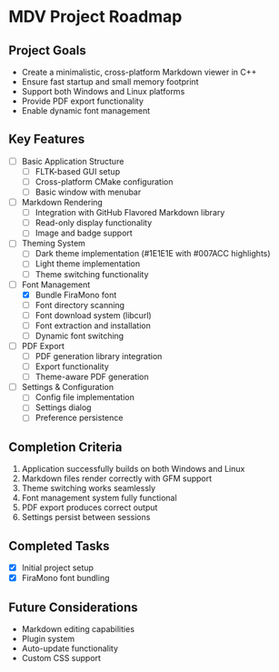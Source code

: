 # MDV Project Roadmap

## Project Goals
- Create a minimalistic, cross-platform Markdown viewer in C++
- Ensure fast startup and small memory footprint
- Support both Windows and Linux platforms
- Provide PDF export functionality
- Enable dynamic font management

## Key Features
- [ ] Basic Application Structure
  - [ ] FLTK-based GUI setup
  - [ ] Cross-platform CMake configuration
  - [ ] Basic window with menubar

- [ ] Markdown Rendering
  - [ ] Integration with GitHub Flavored Markdown library
  - [ ] Read-only display functionality
  - [ ] Image and badge support

- [ ] Theming System
  - [ ] Dark theme implementation (#1E1E1E with #007ACC highlights)
  - [ ] Light theme implementation
  - [ ] Theme switching functionality

- [ ] Font Management
  - [x] Bundle FiraMono font
  - [ ] Font directory scanning
  - [ ] Font download system (libcurl)
  - [ ] Font extraction and installation
  - [ ] Dynamic font switching

- [ ] PDF Export
  - [ ] PDF generation library integration
  - [ ] Export functionality
  - [ ] Theme-aware PDF generation

- [ ] Settings & Configuration
  - [ ] Config file implementation
  - [ ] Settings dialog
  - [ ] Preference persistence

## Completion Criteria
1. Application successfully builds on both Windows and Linux
2. Markdown files render correctly with GFM support
3. Theme switching works seamlessly
4. Font management system fully functional
5. PDF export produces correct output
6. Settings persist between sessions

## Completed Tasks
- [x] Initial project setup
- [x] FiraMono font bundling

## Future Considerations
- Markdown editing capabilities
- Plugin system
- Auto-update functionality
- Custom CSS support